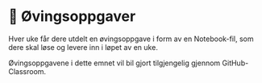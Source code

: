 # 📖 Øvingsoppgaver

Hver uke får dere utdelt en øvingsoppgave i form av en Notebook-fil, som dere skal løse og levere inn i løpet av en uke.

Øvingsoppgavene i dette emnet vil bil gjort tilgjengelig gjennom GitHub-Classroom.